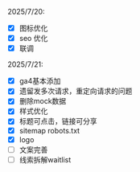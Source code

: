 2025/7/20:
- [x] 图标优化
- [x] seo 优化
- [x] 联调

2025/7/21:
- [x] ga4基本添加
- [x] 遗留发多次请求，重定向请求的问题
- [x] 删除mock数据
- [x] 样式优化
- [x] 标题可点击，链接可分享
- [x] sitemap robots.txt
- [x] logo
- [ ] 文案完善
- [ ] 线索拆解waitlist